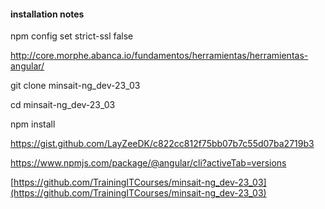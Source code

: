 #### installation notes

npm config set strict-ssl false

http://core.morphe.abanca.io/fundamentos/herramientas/herramientas-angular/

git clone minsait-ng_dev-23_03

cd minsait-ng_dev-23_03

npm install

https://gist.github.com/LayZeeDK/c822cc812f75bb07b7c55d07ba2719b3

https://www.npmjs.com/package/@angular/cli?activeTab=versions

[https://github.com/TrainingITCourses/minsait-ng_dev-23_03](https://github.com/TrainingITCourses/minsait-ng_dev-23_03)
